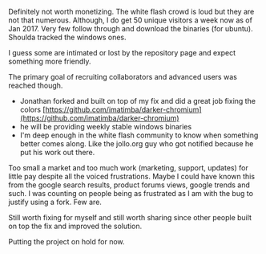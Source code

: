 Definitely not worth monetizing. The white flash crowd is loud but they are not that numerous. 
Although, I do get 50 unique visitors a week now as of Jan 2017. Very few follow through and download the binaries (for ubuntu).
Shoulda tracked the windows ones.




I guess some are intimated or lost by the repository page and expect something more friendly. 


The primary goal of recruiting collaborators and advanced users was reached though.

- Jonathan forked and built on top of my fix and did a great job fixing the colors [https://github.com/imatimba/darker-chromium](https://github.com/imatimba/darker-chromium)
- he will be providing weekly stable windows binaries
- I'm deep enough in the white flash community to know when something better comes along. Like the jollo.org guy who got notified because he put his work out there. 

Too small a market and too much work (marketing, support, updates) for little pay despite all the voiced frustrations.
Maybe I could have known this from the google search results, product forums views, google trends and such. I was counting on people being as frustrated as I am with the bug to justify using a fork. Few are.


Still worth fixing for myself and still worth sharing since other people built on top the fix and improved the solution.


Putting the project on hold for now.